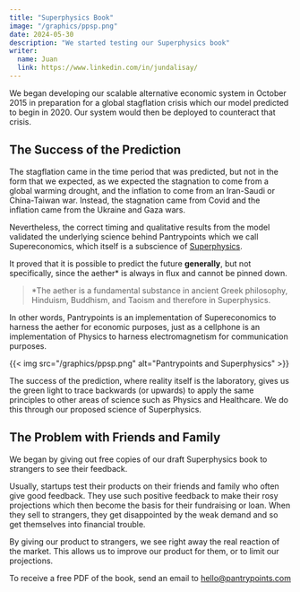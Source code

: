 ```yaml
---
title: "Superphysics Book"
image: "/graphics/ppsp.png"
date: 2024-05-30
description: "We started testing our Superphysics book"
writer:
  name: Juan
  link: https://www.linkedin.com/in/jundalisay/
---
```



We began developing our scalable alternative economic system in October 2015 in preparation for a global stagflation crisis which our model predicted to begin in 2020. Our system would then be deployed to counteract that crisis. 


## The Success of the Prediction

The stagflation came in the time period that was predicted, but not in the form that we expected, as we expected the stagnation to come from a global warming drought, and the inflation to come from an Iran-Saudi or China-Taiwan war. Instead, the stagnation came from Covid and the inflation came from the Ukraine and Gaza wars.        

Nevertheless, the correct timing and qualitative results from the model validated the underlying science behind Pantrypoints which we call Supereconomics, which itself is a subscience of [Superphysics](https://www.superphysics.org).

It proved that it is possible to predict the future **generally**, but not specifically, since the aether* is always in flux and cannot be pinned down.

> *The aether is a fundamental substance in ancient Greek philosophy, Hinduism, Buddhism, and Taoism and therefore in Superphysics.


In other words, Pantrypoints is an implementation of Supereconomics to harness the aether for economic purposes, just as a cellphone is an implementation of Physics to harness electromagnetism for communication purposes. 

{{< img src="/graphics/ppsp.png" alt="Pantrypoints and Superphysics" >}}


The success of the prediction, where reality itself is the laboratory, gives us the green light to trace backwards (or upwards) to apply the same principles to other areas of science such as Physics and Healthcare. We do this through our proposed science of Superphysics. 

## The Problem with Friends and Family

We began by giving out free copies of our draft Superphysics book to strangers to see their feedback. 

Usually, startups test their products on their friends and family who often give good feedback. They use such positive feedback to make their rosy projections which then become the basis for their fundraising or loan. When they sell to strangers, they get disappointed by the weak demand and so get themselves into financial trouble. 

By giving our product to strangers, we see right away the real reaction of the market. This allows us to improve our product for them, or to limit our projections.

To receive a free PDF of the book, send an email to hello@pantrypoints.com

